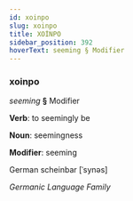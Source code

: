 ```yaml
---
id: xoinpo
slug: xoinpo
title: XOİNPO
sidebar_position: 392
hoverText: seeming § Modifier
---
```


### xoinpo

*seeming* **§** Modifier

**Verb**: to seemingly be

**Noun**: seemingness

**Modifier**: seeming

German scheinbar [ˈsynəs]

*Germanic Language Family*